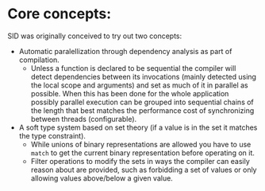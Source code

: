 # Core concepts:

SID was originally conceived to try out two concepts:

- Automatic paralellization through dependency analysis as part of compilation.
  - Unless a function is declared to be sequential the compiler will detect
    dependencies between its invocations (mainly detected using the local scope
    and arguments) and set as much of it in parallel as possible. When this has
    been done for the whole application possibly parallel execution can be
    grouped into sequential chains of the length that best matches the
    performance cost of synchronizing between threads (configurable).
- A soft type system based on set theory (if a value is in the set it matches
  the type constraint).
  - While unions of binary representations are allowed you have to use `match`
    to get the current binary representation before operating on it.
  - Filter operations to modify the sets in ways the compiler can easily reason
    about are provided, such as forbidding a set of values or only allowing
    values above/below a given value.

